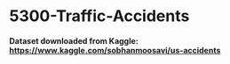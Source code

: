 # 5300-Traffic-Accidents

#### Dataset downloaded from Kaggle: https://www.kaggle.com/sobhanmoosavi/us-accidents
